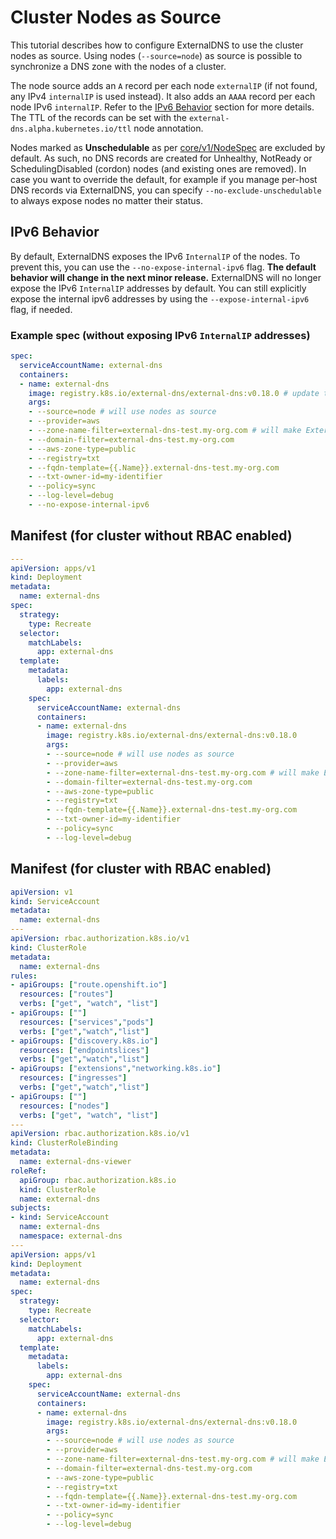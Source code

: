 # Cluster Nodes as Source

This tutorial describes how to configure ExternalDNS to use the cluster nodes as source.
Using nodes (`--source=node`) as source is possible to synchronize a DNS zone with the nodes of a cluster.

The node source adds an `A` record per each node `externalIP` (if not found, any IPv4 `internalIP` is used instead).
It also adds an `AAAA` record per each node IPv6 `internalIP`. Refer to the [IPv6 Behavior](#ipv6-behavior) section for more details.
The TTL of the records can be set with the `external-dns.alpha.kubernetes.io/ttl` node annotation.

Nodes marked as **Unschedulable** as per [core/v1/NodeSpec](https://pkg.go.dev/k8s.io/api@v0.31.1/core/v1#NodeSpec) are excluded by default.
As such, no DNS records are created for Unhealthy, NotReady or SchedulingDisabled (cordon) nodes (and existing ones are removed).
In case you want to override the default, for example if you manage per-host DNS records via ExternalDNS, you can specify `--no-exclude-unschedulable` to always expose nodes no matter their status.

## IPv6 Behavior

By default, ExternalDNS exposes the IPv6 `InternalIP` of the nodes. To prevent this, you can use the `--no-expose-internal-ipv6` flag.
**The default behavior will change in the next minor release.** ExternalDNS will no longer expose the IPv6 `InternalIP` addresses by default.
You can still explicitly expose the internal ipv6 addresses by using the `--expose-internal-ipv6` flag, if needed.

### Example spec (without exposing IPv6 `InternalIP` addresses)

```yaml
spec:
  serviceAccountName: external-dns
  containers:
  - name: external-dns
    image: registry.k8s.io/external-dns/external-dns:v0.18.0 # update this to the desired external-dns version
    args:
    - --source=node # will use nodes as source
    - --provider=aws
    - --zone-name-filter=external-dns-test.my-org.com # will make ExternalDNS see only the hosted zones matching provided domain, omit to process all available hosted zones
    - --domain-filter=external-dns-test.my-org.com
    - --aws-zone-type=public
    - --registry=txt
    - --fqdn-template={{.Name}}.external-dns-test.my-org.com
    - --txt-owner-id=my-identifier
    - --policy=sync
    - --log-level=debug
    - --no-expose-internal-ipv6
```

## Manifest (for cluster without RBAC enabled)

```yaml
---
apiVersion: apps/v1
kind: Deployment
metadata:
  name: external-dns
spec:
  strategy:
    type: Recreate
  selector:
    matchLabels:
      app: external-dns
  template:
    metadata:
      labels:
        app: external-dns
    spec:
      serviceAccountName: external-dns
      containers:
      - name: external-dns
        image: registry.k8s.io/external-dns/external-dns:v0.18.0
        args:
        - --source=node # will use nodes as source
        - --provider=aws
        - --zone-name-filter=external-dns-test.my-org.com # will make ExternalDNS see only the hosted zones matching provided domain, omit to process all available hosted zones
        - --domain-filter=external-dns-test.my-org.com
        - --aws-zone-type=public
        - --registry=txt
        - --fqdn-template={{.Name}}.external-dns-test.my-org.com
        - --txt-owner-id=my-identifier
        - --policy=sync
        - --log-level=debug
```

## Manifest (for cluster with RBAC enabled)

```yaml
apiVersion: v1
kind: ServiceAccount
metadata:
  name: external-dns
---
apiVersion: rbac.authorization.k8s.io/v1
kind: ClusterRole
metadata:
  name: external-dns
rules:
- apiGroups: ["route.openshift.io"]
  resources: ["routes"]
  verbs: ["get", "watch", "list"]
- apiGroups: [""]
  resources: ["services","pods"]
  verbs: ["get","watch","list"]
- apiGroups: ["discovery.k8s.io"]
  resources: ["endpointslices"]
  verbs: ["get","watch","list"]
- apiGroups: ["extensions","networking.k8s.io"]
  resources: ["ingresses"]
  verbs: ["get","watch","list"]
- apiGroups: [""]
  resources: ["nodes"]
  verbs: ["get", "watch", "list"]
---
apiVersion: rbac.authorization.k8s.io/v1
kind: ClusterRoleBinding
metadata:
  name: external-dns-viewer
roleRef:
  apiGroup: rbac.authorization.k8s.io
  kind: ClusterRole
  name: external-dns
subjects:
- kind: ServiceAccount
  name: external-dns
  namespace: external-dns
---
apiVersion: apps/v1
kind: Deployment
metadata:
  name: external-dns
spec:
  strategy:
    type: Recreate
  selector:
    matchLabels:
      app: external-dns
  template:
    metadata:
      labels:
        app: external-dns
    spec:
      serviceAccountName: external-dns
      containers:
      - name: external-dns
        image: registry.k8s.io/external-dns/external-dns:v0.18.0
        args:
        - --source=node # will use nodes as source
        - --provider=aws
        - --zone-name-filter=external-dns-test.my-org.com # will make ExternalDNS see only the hosted zones matching provided domain, omit to process all available hosted zones
        - --domain-filter=external-dns-test.my-org.com
        - --aws-zone-type=public
        - --registry=txt
        - --fqdn-template={{.Name}}.external-dns-test.my-org.com
        - --txt-owner-id=my-identifier
        - --policy=sync
        - --log-level=debug
```
